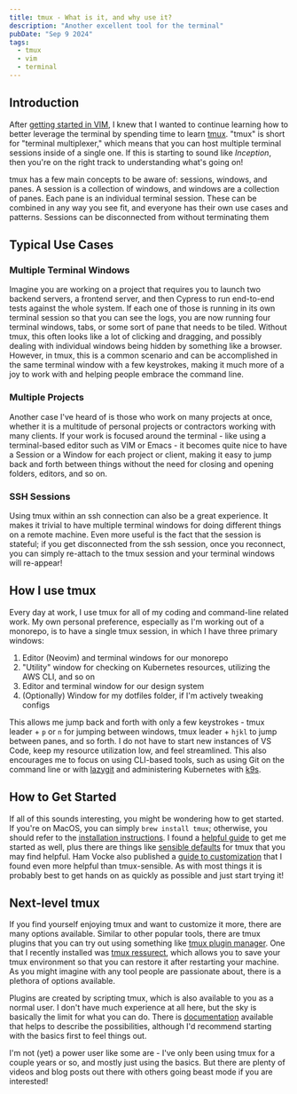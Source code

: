 ```yaml
---
title: tmux - What is it, and why use it?
description: "Another excellent tool for the terminal"
pubDate: "Sep 9 2024"
tags:
  - tmux
  - vim
  - terminal
---
```


## Introduction

After [getting started in VIM](/blog/my-start-in-vim/), I knew that I wanted to
continue learning how to better leverage the terminal by spending time to learn
[tmux](https://github.com/tmux/tmux/wiki). "tmux" is short for "terminal
multiplexer," which means that you can host multiple terminal sessions inside of
a single one. If this is starting to sound like _Inception_, then you're on the
right track to understanding what's going on!

tmux has a few main concepts to be aware of: sessions, windows, and panes. A
session is a collection of windows, and windows are a collection of panes. Each
pane is an individual terminal session. These can be combined in any way you see
fit, and everyone has their own use cases and patterns. Sessions can be
disconnected from without terminating them

## Typical Use Cases

### Multiple Terminal Windows

Imagine you are working on a project that requires you to launch two backend
servers, a frontend server, and then Cypress to run end-to-end tests against the
whole system. If each one of those is running in its own terminal session so that
you can see the logs, you are now running four terminal windows, tabs, or some
sort of pane that needs to be tiled. Without tmux, this often looks like a lot of
clicking and dragging, and possibly dealing with individual windows being hidden
by something like a browser. However, in tmux, this is a common scenario and can
be accomplished in the same terminal window with a few keystrokes, making it much
more of a joy to work with and helping people embrace the command line.

### Multiple Projects

Another case I've heard of is those who work on many projects at once, whether
it is a multitude of personal projects or contractors working with many clients.
If your work is focused around the terminal - like using a terminal-based editor
such as VIM or Emacs - it becomes quite nice to have a Session or a Window for
each project or client, making it easy to jump back and forth between things
without the need for closing and opening folders, editors, and so on.

### SSH Sessions

Using tmux within an ssh connection can also be a great experience. It makes it
trivial to have multiple terminal windows for doing different things on a remote
machine. Even more useful is the fact that the session is stateful; if you get
disconnected from the ssh session, once you reconnect, you can simply re-attach
to the tmux session and your terminal windows will re-appear!

## How I use tmux

Every day at work, I use tmux for all of my coding and command-line related
work. My own personal preference, especially as I'm working out of a monorepo,
is to have a single tmux session, in which I have three primary windows:

1. Editor (Neovim) and terminal windows for our monorepo
2. "Utility" window for checking on Kubernetes resources, utilizing the AWS
   CLI, and so on
3. Editor and terminal window for our design system
4. (Optionally) Window for my dotfiles folder, if I'm actively tweaking configs

This allows me jump back and forth with only a few keystrokes - tmux leader +
`p` or `n` for jumping between windows, tmux leader + `hjkl` to jump between
panes, and so forth. I do not have to start new instances of VS Code, keep my
resource utilization low, and feel streamlined. This also encourages me to
focus on using CLI-based tools, such as using Git on the command line or with
[lazygit](https://github.com/jesseduffield/lazygit) and administering Kubernetes
with [k9s](https://k9scli.io/).

## How to Get Started

If all of this sounds interesting, you might be wondering how to get started.
If you're on MacOS, you can simply `brew install tmux`; otherwise, you should
refer to the [installation instructions](https://github.com/tmux/tmux/wiki/Installing).
I found a [helpful guide](https://hamvocke.com/blog/a-quick-and-easy-guide-to-tmux/)
to get me started as well, plus there are things like
[sensible defaults](https://github.com/tmux-plugins/tmux-sensible) for tmux
that you may find helpful. Ham Vocke also published a
[guide to customization](https://hamvocke.com/blog/a-guide-to-customizing-your-tmux-conf/)
that I found even more helpful than tmux-sensible. As with most things it is
probably best to get hands on as quickly as possible and just start trying it!

## Next-level tmux

If you find yourself enjoying tmux and want to customize it more, there are
many options available. Similar to other popular tools, there are tmux plugins
that you can try out using something like
[tmux plugin manager](https://github.com/tmux-plugins/tpm). One that I
recently installed was
[tmux ressurect](https://github.com/tmux-plugins/tmux-resurrect), which
allows you to save your tmux environment so that you can restore it after
restarting your machine. As you might imagine with any tool people are
passionate about, there is a plethora of options available.

Plugins are created by scripting tmux, which is also available to you as a
normal user. I don't have much experience at all here, but the sky is basically
the limit for what you can do. There is
[documentation](https://github.com/tmux/tmux/wiki/Advanced-Use#scripting-tmux)
available that helps to describe the possibilities, although I'd recommend
starting with the basics first to feel things out.

I'm not (yet) a power user like some are - I've only been using tmux for a
couple years or so, and mostly just using the basics. But there are plenty of
videos and blog posts out there with others going beast mode if you are
interested!
